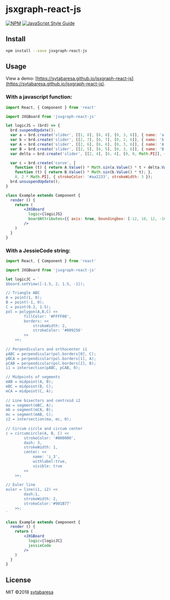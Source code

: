 # jsxgraph-react-js

> 

[![NPM](https://img.shields.io/npm/v/jsxgraph-react-js.svg)](https://www.npmjs.com/package/jsxgraph-react-js) [![JavaScript Style Guide](https://img.shields.io/badge/code_style-standard-brightgreen.svg)](https://standardjs.com)

## Install

```bash
npm install --save jsxgraph-react-js
```

## Usage

View a demo: [https://sytabaresa.github.io/jsxgraph-react-js](https://sytabaresa.github.io/jsxgraph-react-js).

### With a javascript function:
```jsx
import React, { Component } from 'react'

import JXGBoard from 'jsxgraph-react-js'

let logicJS = (brd) => {
  brd.suspendUpdate();
  var a = brd.create('slider', [[2, 8], [6, 8], [0, 3, 6]], { name: 'a' });
  var b = brd.create('slider', [[2, 7], [6, 7], [0, 2, 6]], { name: 'b' });
  var A = brd.create('slider', [[2, 6], [6, 6], [0, 3, 6]], { name: 'A' });
  var B = brd.create('slider', [[2, 5], [6, 5], [0, 3, 6]], { name: 'B' });
  var delta = brd.create('slider', [[2, 4], [6, 4], [0, 0, Math.PI]], { name: '&delta;' });

  var c = brd.create('curve', [
    function (t) { return A.Value() * Math.sin(a.Value() * t + delta.Value()); },
    function (t) { return B.Value() * Math.sin(b.Value() * t); },
    0, 2 * Math.PI], { strokeColor: '#aa2233', strokeWidth: 3 });
  brd.unsuspendUpdate();
}

class Example extends Component {
  render () {
    return (
        <JXGBoard
          logic={logicJS}
          boardAttributes={{ axis: true, boundingbox: [-12, 10, 12, -10] }}
        />
    )
  }
}
```

### With a JessieCode string:

```jsx
import React, { Component } from 'react'

import JXGBoard from 'jsxgraph-react-js'

let logicJC = `
$board.setView([-1.5, 2, 1.5, -1]);

// Triangle ABC
A = point(1, 0);
B = point(-1, 0);
C = point(0.2, 1.5);
pol = polygon(A,B,C) <<
        fillColor: '#FFFF00',
        borders: <<
            strokeWidth: 2,
            strokeColor: '#009256'
        >>
    >>;
 
// Perpendiculars and orthocenter i1
pABC = perpendicular(pol.borders[0], C);
pBCA = perpendicular(pol.borders[1], A);
pCAB = perpendicular(pol.borders[2], B);
i1 = intersection(pABC, pCAB, 0);

// Midpoints of segments
mAB = midpoint(A, B);
mBC = midpoint(B, C);
mCA = midpoint(C, A);
 
// Line bisectors and centroid i2
ma = segment(mBC, A);
mb = segment(mCA, B);
mc = segment(mAB, C);
i2 = intersection(ma, mc, 0);
 
// Circum circle and circum center
c = circumcircle(A, B, C) <<
        strokeColor: '#000000',
        dash: 3,
        strokeWidth: 1,
        center: <<
            name: 'i_3',
            withlabel:true,
            visible: true
        >>
    >>;
 
// Euler line 
euler = line(i1, i2) <<
        dash:1,
        strokeWidth: 2,
        strokeColor:'#901B77'
    >>;
`

class Example extends Component {
  render () {
    return (
        <JXGBoard
          logic={logicJC}
          jessieCode
        />
    )
  }
}
```

## License

MIT ©2018 [sytabaresa](https://github.com/sytabaresa)
